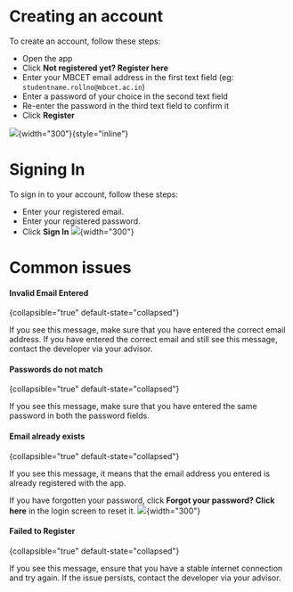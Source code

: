 # Creating an account

To create an account, follow these steps:
- Open the app
- Click **Not registered yet? Register here**
- Enter your MBCET email address in the first text field (eg: `studentname.rollno@mbcet.ac.in`)
- Enter a password of your choice in the second text field
- Re-enter the password in the third text field to confirm it
- Click **Register**

![](Sign_Up.jpeg){width="300"}{style="inline"}



# Signing In
To sign in to your account, follow these steps:
- Enter your registered email.
- Enter your registered password.
- Click **Sign In**
![](Sign_In.jpeg){width="300"}


# Common issues

#### Invalid Email Entered
{collapsible="true" default-state="collapsed"}

If you see this message, make sure that you have entered the correct email address.
If you have entered the correct email and still see this message, contact the developer via your advisor.

#### Passwords do not match
{collapsible="true" default-state="collapsed"}

If you see this message, make sure that you have entered the same password in both the password fields.

#### Email already exists
{collapsible="true" default-state="collapsed"}

If you see this message, it means that the email address you entered is already registered with the app.

If you have forgotten your password, click **Forgot your password? Click here** in the login screen to reset it.
![](Forgot_Password.jpeg){width="300"}

#### Failed to Register
{collapsible="true" default-state="collapsed"}

If you see this message, ensure that you have a stable internet connection and try again.
If the issue persists, contact the developer via your advisor.